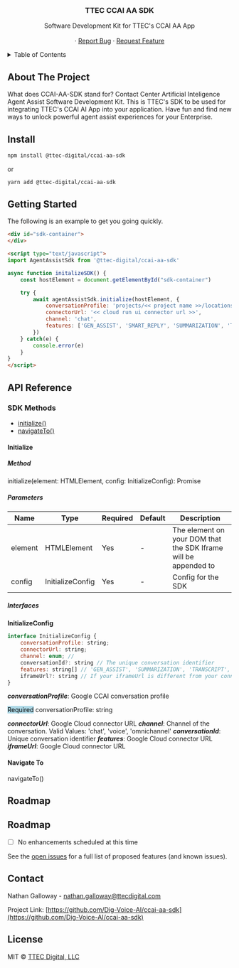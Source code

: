 <br />
<div align="center">
    <h3 align="center">TTEC CCAI AA SDK</h3>
    <p align="center">
        Software Development Kit for TTEC's CCAI AA App
        <br />
        <br />
        ·
        <a href="https://github.com/Dig-Voice-AI/ccai-aa-sdk/issues">Report Bug</a>
        ·
        <a href="https://github.com/Dig-Voice-AI/ccai-aa-sdk/issues">Request Feature</a>
    </p>
</div>

<!-- TABLE OF CONTENTS -->
<details>
    <summary>Table of Contents</summary>
    <ol>
        <li><a href="#about-the-project">About the Project</a></li>
        <li><a href="#install">Install</a></li>
        <li><a href="#getting-started">Getting Started</a></li>
        <li><a href="#api-reference">API Reference</a></li>
        <li><a href="#roadmap">Roadmap</a></li>
        <li><a href="#contact">Contact</a></li>
        <li><a href="#license">License</a></li>
    </ol>
</details>

<!-- ABOUT THE PROJECT -->

## About The Project

<p>What does CCAI-AA-SDK stand for? Contact Center Artificial Inteligence Agent Assist Software Development Kit. This is TTEC's SDK to be used for integrating TTEC's CCAI AI App into your application. Have fun and find new ways to unlock powerful agent assist experiences for your Enterprise.</p>

<!-- Install -->

## Install

```sh
npm install @ttec-digital/ccai-aa-sdk
```

<p>or</p>

```sh
yarn add @ttec-digital/ccai-aa-sdk
```

<!-- Install -->

## Getting Started

The following is an example to get you going quickly.

```html
<div id="sdk-container">
</div>

<script type="text/javascript">
import AgentAssistSdk from '@ttec-digital/ccai-aa-sdk' 

async function initalizeSDK() {
    const hostElement = document.getElementById("sdk-container")

    try {
        await agentAssistSdk.initialize(hostElement, {
            conversationProfile: 'projects/<< project name >>/locations/<< project location name >>/conversationProfiles/<< conversation profile id >>',
            connectorUrl: '<< cloud run ui connector url >>',
            channel: 'chat',
            features: ['GEN_ASSIST', 'SMART_REPLY', 'SUMMARIZATION', 'TRANSCRIPT'],
        })  
    } catch(e) {
        console.error(e)
    }
}
</script>
```

<!-- API Reference -->

## API Reference

### SDK Methods

<ul>
    <li><a href="#initialize">initialize()</a></li>
    <li><a href="#navigate-to">navigateTo()</a></li>
</ul>

<!-- Initialize -->

#### Initialize

<h5>Method</h5>

initialize(element: HTMLElement, config: InitializeConfig): Promise

<h5>Parameters</h5>

| Name | Type | Required | Default | Description |
| --- | --- | --- | --- | --- |
| element | HTMLElement | Yes | - | The element on your DOM that the SDK Iframe will be appended to |
| config | InitializeConfig | Yes | - | Config for the SDK |

<h5>Interfaces</h5>

**InitializeConfig**

```javascript
interface InitializeConfig {
    conversationProfile: string;
    connectorUrl: string;
    channel: enum; // 
    conversationId?: string // The unique conversation identifier
    features: string[] // 'GEN_ASSIST', 'SUMMARIZATION', 'TRANSCRIPT', 'SUGGESTIONS', 'SMART_REPLY'. Tab order is based on the order of the features you provide
    iframeUrl?: string // If your iframeUrl is different from your connectorUrl, provide this
}
```

***conversationProfile***: Google CCAI conversation profile

<mark style="background-color: lightblue">Required</mark> conversationProfile: string

***connectorUrl***: Google Cloud connector URL 
***channel***: Channel of the conversation. Valid Values: 'chat', 'voice', 'omnichannel'
***conversationId***: Unique conversation identifier
***features***: Google Cloud connector URL 
***iframeUrl***: Google Cloud connector URL 



<!-- Navigate To -->

#### Navigate To

navigateTo()

<!-- ROADMAP -->

## Roadmap

<!-- ROADMAP -->

## Roadmap

-   [ ] No enhancements scheduled at this time

See the [open issues](https://github.com/Dig-Voice-AI/ccai-aa-sdk/issues) for a full list of proposed features (and known issues).

<!-- CONTACT -->

## Contact

Nathan Galloway - nathan.galloway@ttecdigital.com

Project Link: [https://github.com/Dig-Voice-AI/ccai-aa-sdk](https://github.com/Dig-Voice-AI/ccai-aa-sdk)

<!-- ROADMAP -->

## License

<p>MIT © <a href="https://ttecdigital.com/">TTEC Digital, LLC</a>